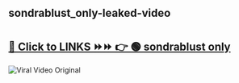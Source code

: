 
 ## sondrablust_only-leaked-video 

# <h2><a href="https://clipsfans.com/sondrablust_only&ref=git">🔗 Click to LINKS ⏩⏩ 👉 🟢 sondrablust only </a></h2>

<a href="https://clipsfans.com/sondrablust_only&ref=git" rel="nofollow" data-target="animated-image.originalLink"><img src="https://i.ibb.co.com/xMMVF88/686577567.gif" alt="Viral Video Original" style="max-width: 100%; display: inline-block;" data-target="animated-image.originalImage"></a>
